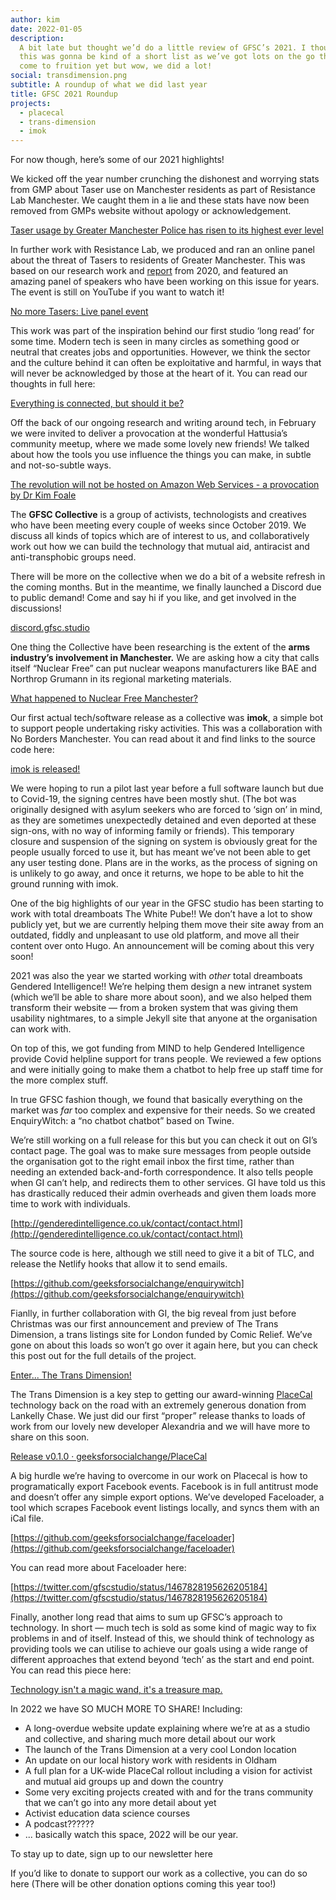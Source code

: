 ```yaml
---
author: kim
date: 2022-01-05
description:
  A bit late but thought we’d do a little review of GFSC’s 2021. I thought
  this was gonna be kind of a short list as we’ve got lots on the go that’s not quite
  come to fruition yet but wow, we did a lot!
social: transdimension.png
subtitle: A roundup of what we did last year
title: GFSC 2021 Roundup
projects:
  - placecal
  - trans-dimension
  - imok
---
```


For now though, here’s some of our 2021 highlights!

We kicked off the year number crunching the dishonest and worrying stats from GMP about Taser use on Manchester residents as part of Resistance Lab Manchester. We caught them in a lie and these stats have now been removed from GMPs website without apology or acknowledgement.

[Taser usage by Greater Manchester Police has risen to its highest ever level](https://resistancelab.network/our-work/gmp-taser-update/index.html)

In further work with Resistance Lab, we produced and ran an online panel about the threat of Tasers to residents of Greater Manchester. This was based on our research work and [report](https://resistancelab.network/our-work/taser-report/index.html) from 2020, and featured an amazing panel of speakers who have been working on this issue for years. The event is still on YouTube if you want to watch it!

[No more Tasers: Live panel event](https://resistancelab.network/news/2021-02-25-no-more-tasers-panel.html)

This work was part of the inspiration behind our first studio ‘long read’ for some time. Modern tech is seen in many circles as something good or neutral that creates jobs and opportunities. However, we think the sector and the culture behind it can often be exploitative and harmful, in ways that will never be acknowledged by those at the heart of it. You can read our thoughts in full here:

[Everything is connected, but should it be?](/blog/2021/everything-is-connected)

Off the back of our ongoing research and writing around tech, in February we were invited to deliver a provocation at the wonderful Hattusia’s community meetup, where we made some lovely new friends! We talked about how the tools you use influence the things you can make, in subtle and not-so-subtle ways.

[The revolution will not be hosted on Amazon Web Services - a provocation by Dr Kim Foale](https://alicethwaite.wixsite.com/hattusia/post/the-revolution-will-not-be-hosted-on-amazon-web-services)

The **GFSC Collective** is a group of activists, technologists and creatives who have been meeting every couple of weeks since October 2019. We discuss all kinds of topics which are of interest to us, and collaboratively work out how we can build the technology that mutual aid, antiracist and anti-transphobic groups need.

There will be more on the collective when we do a bit of a website refresh in the coming months. But in the meantime, we finally launched a Discord due to public demand! Come and say hi if you like, and get involved in the discussions!

[discord.gfsc.studio](https://discord.gfsc.studio)

One thing the Collective have been researching is the extent of the **arms industry’s involvement in Manchester.** We are asking how a city that calls itself “Nuclear Free” can put nuclear weapons manufacturers like BAE and Northrop Grumann in its regional marketing materials.

[What happened to Nuclear Free Manchester?](/blog/2021/what-happened-to-nuclear-free-manchester)

Our first actual tech/software release as a collective was **imok**, a simple bot to support people undertaking risky activities. This was a collaboration with No Borders Manchester. You can read about it and find links to the source code here:

[imok is released!](/blog/2021/imok-is-launched)

We were hoping to run a pilot last year before a full software launch but due to Covid-19, the signing centres have been mostly shut. (The bot was originally designed with asylum seekers who are forced to ‘sign on’ in mind, as they are sometimes unexpectedly detained and even deported at these sign-ons, with no way of informing family or friends). This temporary closure and suspension of the signing on system is obviously great for the people usually forced to use it, but has meant we’ve not been able to get any user testing done. Plans are in the works, as the process of signing on is unlikely to go away, and once it returns, we hope to be able to hit the ground running with imok.

One of the big highlights of our year in the GFSC studio has been starting to work with total dreamboats The White Pube!! We don’t have a lot to show publicly yet, but we are currently helping them move their site away from an outdated, fiddly and unpleasant to use old platform, and move all their content over onto Hugo. An announcement will be coming about this very soon!

2021 was also the year we started working with _other_ total dreamboats Gendered Intelligence!! We’re helping them design a new intranet system (which we’ll be able to share more about soon), and we also helped them transform their website — from a broken system that was giving them usability nightmares, to a simple Jekyll site that anyone at the organisation can work with.

On top of this, we got funding from MIND to help Gendered Intelligence provide Covid helpline support for trans people. We reviewed a few options and were initially going to make them a chatbot to help free up staff time for the more complex stuff.

In true GFSC fashion though, we found that basically everything on the market was _far_ too complex and expensive for their needs. So we created EnquiryWitch: a “no chatbot chatbot” based on Twine.

We’re still working on a full release for this but you can check it out on GI’s contact page. The goal was to make sure messages from people outside the organisation got to the right email inbox the first time, rather than needing an extended back-and-forth correspondence. It also tells people when GI can’t help, and redirects them to other services. GI have told us this has drastically reduced their admin overheads and given them loads more time to work with individuals.

[http://genderedintelligence.co.uk/contact/contact.html](http://genderedintelligence.co.uk/contact/contact.html)

The source code is here, although we still need to give it a bit of TLC, and release the Netlify hooks that allow it to send emails.

[https://github.com/geeksforsocialchange/enquirywitch](https://github.com/geeksforsocialchange/enquirywitch)

Fianlly, in further collaboration with GI, the big reveal from just before Christmas was our first announcement and preview of The Trans Dimension, a trans listings site for London funded by Comic Relief. We’ve gone on about this loads so won’t go over it again here, but you can check this post out for the full details of the project.

[Enter... The Trans Dimension!](/blog/2021/enter-trans-dimension/)

The Trans Dimension is a key step to getting our award-winning [PlaceCal](/project/placecal/) technology back on the road with an extremely generous donation from Lankelly Chase. We just did our first “proper” release thanks to loads of work from our lovely new developer Alexandria and we will have more to share on this soon.

[Release v0.1.0 · geeksforsocialchange/PlaceCal](https://github.com/geeksforsocialchange/PlaceCal/releases/tag/v0.1.0)

A big hurdle we’re having to overcome in our work on Placecal is how to programatically export Facebook events. Facebook is in full antitrust mode and doesn’t offer any simple export options. We’ve developed Faceloader, a tool which scrapes Facebook event listings locally, and syncs them with an iCal file.

[https://github.com/geeksforsocialchange/faceloader](https://github.com/geeksforsocialchange/faceloader)

You can read more about Faceloader here:

[https://twitter.com/gfscstudio/status/1467828195626205184](https://twitter.com/gfscstudio/status/1467828195626205184)

Finally, another long read that aims to sum up GFSC’s approach to technology. In short — much tech is sold as some kind of magic way to fix problems in and of itself. Instead of this, we should think of technology as providing tools we can utilise to achieve our goals using a wide range of different approaches that extend beyond ‘tech’ as the start and end point. You can read this piece here:

[Technology isn't a magic wand, it's a treasure map.](/blog/2021/technology-isnt-a-magic-wand)

In 2022 we have SO MUCH MORE TO SHARE! Including:

- A long-overdue website update explaining where we’re at as a studio and collective, and sharing much more detail about our work
- The launch of the Trans Dimension at a very cool London location
- An update on our local history work with residents in Oldham
- A full plan for a UK-wide PlaceCal rollout including a vision for activist and mutual aid groups up and down the country
- Some very exciting projects created with and for the trans community that we can’t go into any more detail about yet
- Activist education data science courses
- A podcast??????
- ... basically watch this space, 2022 will be our year.

To stay up to date, sign up to our newsletter here

If you’d like to donate to support our work as a collective, you can do so here (There will be other donation options coming this year too!)
